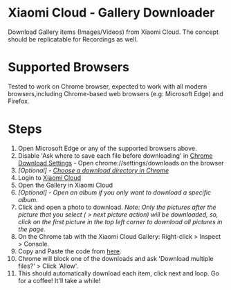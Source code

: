 # Xiaomi Cloud - Gallery Downloader
Download Gallery items (Images/Videos) from Xiaomi Cloud. The concept should be replicatable for Recordings as well.

# Supported Browsers
Tested to work on Chrome browser, expected to work with all modern browsers,including Chrome-based web browsers (e.g: Microsoft Edge) and Firefox.

# Steps
1. Open Microsoft Edge or any of the supported browsers above.
2. Disable 'Ask where to save each file before downloading' in [Chrome Download Settings](chrome://settings/downloads) - Open chrome://settings/downloads on the browser
3. *[Optional] - [Choose a download directory in Chrome](chrome://settings/downloads)*
4.  Login to [Xiaomi Cloud](https://i.mi.com/)
5. Open the Gallery in Xiaomi Cloud
6. *[Optional] - Open an album if you only want to download a specific album.*
7. Click and open a photo to download.
*Note: Only the pictures after the picture that you select ( > next picture action) will be downloaded, so, click on the first picture in the top left corner to download all pictures in the page.*
8. On the Chrome tab with the Xiaomi Cloud Gallery: Right-click > Inspect > Console.
9. Copy and Paste the code from [here](https://raw.githubusercontent.com/haneef95/XiaomiCloudDownloader/master/miGalleryDownloader.js).
10. Chrome will block one of the downloads and ask 'Download multiple files?' > Click 'Allow'.
11. This should automatically download each item, click next and loop. Go for a coffee! It'll take a while!
